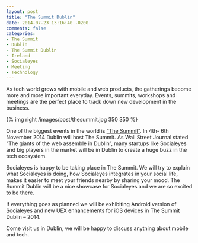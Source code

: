 ```yaml
---
layout: post
title: "The Summit Dublin"
date: 2014-07-23 13:16:40 -0200
comments: false
categories: 
- The Summit
- Dublin
- The Summit Dublin
- Ireland
- Socialeyes
- Meeting
- Technology
---
```

As tech world grows with mobile and web products, the gatherings become more and more important everyday. Events, summits, workshops and meetings are the perfect place to track down new development in the business.  
<!-- more -->
{% img right /images/post/thesummit.jpg 350 350 %}

One of the biggest events in the world is [“The Summit”](http://www.summitdublin.com). In 4th- 6th November 2014 Dublin will host The Summit. As Wall Street Journal stated “The giants of the web assemble in Dublin”, many startups like Socialeyes and big players in the market will be in Dublin to create a huge buzz in the tech ecosystem.

Socialeyes is happy to be taking place in The Summit. We will try to explain what Socialeyes is doing, how Socialeyes integrates in your social life, makes it easier to meet your friends nearby by sharing your mood. The Summit Dublin will be a nice showcase for Socialeyes and we are so excited to be there.

If everything goes as planned we will be exhibiting Android version of Socialeyes and new UEX enhancements for iOS devices in The Summit Dublin – 2014. 

Come visit us in Dublin, we will be happy to discuss anything about mobile and tech.

